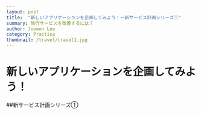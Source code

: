```yaml
---
layout: post
title:  "新しいアプリケーションを企画してみよう！ー新サービス計画シリーズ①"
summary: 旅行サービスを改善するには？
author: Joowon Lee
category: Practice
thumbnail: /travel/travel1.jpg
---
```


# 新しいアプリケーションを企画してみよう！
##新サービス計画シリーズ①

